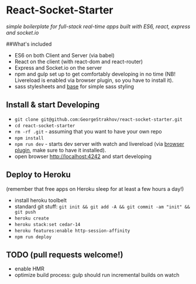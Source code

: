 # React-Socket-Starter
_simple boilerplate for full-stack real-time apps built with ES6, react, express and socket.io_

##What's included

* ES6 on both Client and Server (via babel)
* React on the client (with react-dom and react-router)
* Express and Socket.io on the server
* npm and gulp set up to get comfortably developing in no time (NB! Livereload is enabled via browser plugin, so you have to install it).
* sass stylesheets and [base](http://getbase.com) for simple sass styling

## Install & start Developing

* `git clone git@github.com:GeorgeStrakhov/react-socket-starter.git`
* `cd react-socket-starter`
* `rm -rf .git` - assuming that you want to have your own repo
* `npm install`
* `npm run dev` - starts dev server with watch and livereload (via [browser plugin](http://livereload.com/), make sure to have it installed).
* open browser [http://localhost:4242](http://localhost:4242) and start developing

## Deploy to Heroku
(remember that free apps on Heroku sleep for at least a few hours a day!)

* install heroku toolbelt
* standard git stuff: `git init && git add -A && git commit -am "init" && git push`
* `heroku create`
* `heroku stack:set cedar-14`
* `heroku features:enable http-session-affinity`
* `npm run deploy`



## TODO (pull requests welcome!)

* enable HMR
* optimize build process: gulp should run incremental builds on watch
